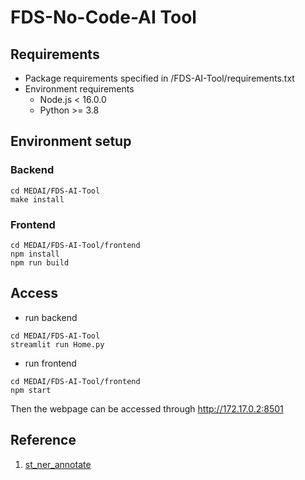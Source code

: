 # FDS-No-Code-AI Tool
## Requirements
- Package requirements specified in /FDS-AI-Tool/requirements.txt
- Environment requirements
    - Node.js < 16.0.0
    - Python >= 3.8

## Environment setup
### Backend
```shell
cd MEDAI/FDS-AI-Tool
make install
```

### Frontend
```shell
cd MEDAI/FDS-AI-Tool/frontend
npm install
npm run build
```

## Access
- run backend
```shell
cd MEDAI/FDS-AI-Tool
streamlit run Home.py
```

- run frontend
```shell
cd MEDAI/FDS-AI-Tool/frontend
npm start
```

Then the webpage can be accessed through http://172.17.0.2:8501

## Reference
1. [st_ner_annotate](https://github.com/prasadchandan/st_ner_annotate)
